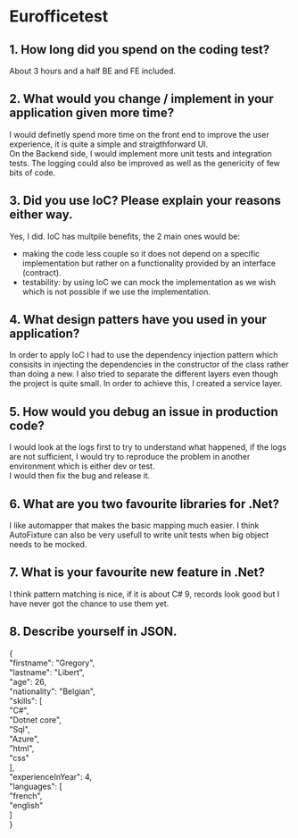 # Eurofficetest
## 1. How long did you spend on the coding test?

About 3 hours and a half BE and FE included.  
## 2. What would you change / implement in your application given more time?
I would definetly spend more time on the front end to improve the user experience, it is quite a simple and straigthforward UI.  
On the Backend side, I would implement more unit tests and integration tests. The logging could also be improved as well as the genericity of few bits of code.  
## 3. Did you use IoC? Please explain your reasons either way.

Yes, I did. IoC has multpile benefits, the 2 main ones would be:  
  - making the code less couple so it does not depend on a specific implementation but rather on a functionality provided by an interface (contract).  
  - testability: by using IoC we can mock the implementation as we wish which is not possible if we use the implementation.  
## 4. What design patters have you used in your application?

In order to apply IoC I had to use the dependency injection pattern which consisits in injecting the dependencies in the constructor of the class rather than doing a new.
I also tried to separate the different layers even though the project is quite small. In order to achieve this, I created a service layer.
## 5. How would you debug an issue in production code?
I would look at the logs first to try to understand what happened, if the logs are not sufficient, I would try to reproduce the problem in another environment which is either dev or test.  
I would then fix the bug and release it.

## 6. What are you two favourite libraries for .Net?
I like automapper that makes the basic mapping much easier. I think AutoFixture can also be very usefull to write unit tests when big object needs to be mocked.
## 7. What is your favourite new feature in .Net?

I think pattern matching is nice, if it is about C# 9, records look good but I have never got the chance to use them yet.
## 8. Describe yourself in JSON.
{  
	"firstname": "Gregory",  
	"lastname": "Libert",  
	"age": 26,  
	"nationality": "Belgian",  
	"skills": [  
		"C#",  
		"Dotnet core",  
		"Sql",  
		"Azure",  
		"html",  
		"css"  
	],  
	"experienceInYear": 4,  
	"languages": [  
		"french",  
		"english"  
	]  
}  
